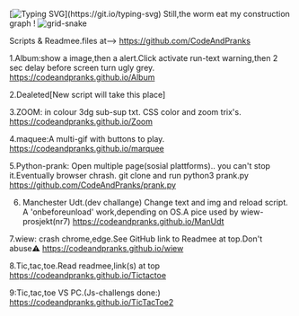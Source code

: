 [![Typing SVG](https://readme-typing-svg.demolab.com?font=Fira+Code&duration=2000&pause=500&color=F7697A&background=A1A1A100&width=435&lines=Code+And+Pranks+info+and%2C+;+live+test+links+for+code+fun.)](https://git.io/typing-svg)
Still,the worm eat my construction graph !
![grid-snake](https://user-images.githubusercontent.com/94220731/198875879-db8010bf-01c8-4f34-98c7-3dd8a0a6e734.svg)

Scripts & Readmee.files at-->
https://github.com/CodeAndPranks

1.Album:show a image,then a alert.Click activate run-text warning,then 2 sec delay before screen turn ugly grey.
https://codeandpranks.github.io/Album 

2.Dealeted[New script will take this place]

3.ZOOM: in colour 3dg sub-sup txt.
 CSS color and zoom trix's.
https://codeandpranks.github.io/Zoom

4.maquee:A multi-gif with buttons to play.
https://codeandpranks.github.io/marquee

5.Python-prank: Open multiple page(sosial plattforms).. you can't stop it.Eventually browser chrash.
git clone and run python3 prank.py
https://github.com/CodeAndPranks/prank.py

6. Manchester Udt.(dev challange)
Change text and img and reload script.
A 'onbeforeunload' work,depending on OS.A pice used by wiew-prosjekt(nr7)
https://codeandpranks.github.io/ManUdt

7.wiew: crash chrome,edge.See GitHub link to Readmee at top.Don't abuse⚠️
https://codeandpranks.github.io/wiew

8.Tic,tac,toe.Read readmee,link(s) at top
https://codeandpranks.github.io/Tictactoe

9:Tic,tac,toe VS PC.(Js-challengs done:)
https://codeandpranks.github.io/TicTacToe2

